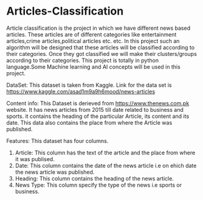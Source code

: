 # Articles-Classification
Article classification is the project in which we have different news based articles. These articles are of different categories like entertainment articles,crime articles,political articles etc. etc. In this project such an algorithm will be designed that these articles will be classified according to their categories. Once they got classified we will make their clusters/groups according to their categories. This project is totally in python language.Some Machine learning and AI concepts will be used in this project.

DataSet:
This dataset is taken from Kaggle. Link for the data set is https://www.kaggle.com/asad1m9a9h6mood/news-articles

Content info:
This Dataset is derieved from https://www.thenews.com.pk website. It has news articles from 2015 till date related to business and sports. it contains the heading of the particular Article, its content and its date. This data also contains the place from where the  Article was published.

Features:
This dataset has four columns.
1) Article: This column has the text of the article and the place from where it was publised.
2) Date: This column contains the date of the news article i.e on ehich date the news article was published.
3) Heading: This column contains the heading of the news article.
4) News Type: This column specify the type of the news i.e sports or business.




